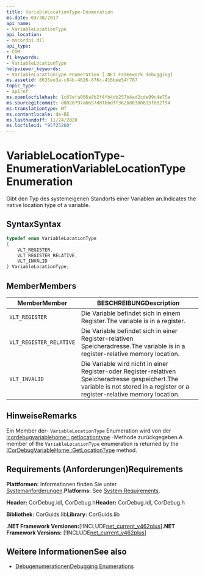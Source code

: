 ```yaml
---
title: VariableLocationType-Enumeration
ms.date: 03/30/2017
api_name:
- VariableLocationType
api_location:
- mscordbi.dll
api_type:
- COM
f1_keywords:
- VariableLocationType
helpviewer_keywords:
- VariableLocationType enumeration [.NET Framework debugging]
ms.assetid: 8635ee3a-c84b-4626-876c-416bee54f787
topic_type:
- apiref
ms.openlocfilehash: 1c65efa006a8b2f4fb4db257b4ad2cde99c4e75e
ms.sourcegitcommit: d8020797a6657d0fbbdff362b80300815f682f94
ms.translationtype: MT
ms.contentlocale: de-DE
ms.lasthandoff: 11/24/2020
ms.locfileid: "95725260"
---
```

# <a name="variablelocationtype-enumeration"></a><span data-ttu-id="272f0-102">VariableLocationType-Enumeration</span><span class="sxs-lookup"><span data-stu-id="272f0-102">VariableLocationType Enumeration</span></span>

<span data-ttu-id="272f0-103">Gibt den Typ des systemeigenen Standorts einer Variablen an.</span><span class="sxs-lookup"><span data-stu-id="272f0-103">Indicates the native location type of a variable.</span></span>  
  
## <a name="syntax"></a><span data-ttu-id="272f0-104">Syntax</span><span class="sxs-lookup"><span data-stu-id="272f0-104">Syntax</span></span>  
  
```cpp  
typedef enum VariableLocationType  
{  
    VLT_REGISTER,
    VLT_REGISTER_RELATIVE,
    VLT_INVALID  
} VariableLocationType;  
```  
  
## <a name="members"></a><span data-ttu-id="272f0-105">Member</span><span class="sxs-lookup"><span data-stu-id="272f0-105">Members</span></span>  
  
|<span data-ttu-id="272f0-106">Member</span><span class="sxs-lookup"><span data-stu-id="272f0-106">Member</span></span>|<span data-ttu-id="272f0-107">BESCHREIBUNG</span><span class="sxs-lookup"><span data-stu-id="272f0-107">Description</span></span>|  
|------------|-----------------|  
|`VLT_REGISTER`|<span data-ttu-id="272f0-108">Die Variable befindet sich in einem Register.</span><span class="sxs-lookup"><span data-stu-id="272f0-108">The variable is in a register.</span></span>|  
|`VLT_REGISTER_RELATIVE`|<span data-ttu-id="272f0-109">Die Variable befindet sich in einer Register-relativen Speicheradresse.</span><span class="sxs-lookup"><span data-stu-id="272f0-109">The variable is in a register-relative memory location.</span></span>|  
|`VLT_INVALID`|<span data-ttu-id="272f0-110">Die Variable wird nicht in einer Register-oder Register-relativen Speicheradresse gespeichert.</span><span class="sxs-lookup"><span data-stu-id="272f0-110">The variable is not stored in a register or a register-relative memory location.</span></span>|  
  
## <a name="remarks"></a><span data-ttu-id="272f0-111">Hinweise</span><span class="sxs-lookup"><span data-stu-id="272f0-111">Remarks</span></span>  

 <span data-ttu-id="272f0-112">Ein Member der- `VariableLocationType` Enumeration wird von der [icordebugvariablehome:: getlocationtype](icordebugvariablehome-getlocationtype-method.md) -Methode zurückgegeben.</span><span class="sxs-lookup"><span data-stu-id="272f0-112">A member of the `VariableLocationType` enumeration is returned by the [ICorDebugVariableHome::GetLocationType](icordebugvariablehome-getlocationtype-method.md) method.</span></span>  
  
## <a name="requirements"></a><span data-ttu-id="272f0-113">Requirements (Anforderungen)</span><span class="sxs-lookup"><span data-stu-id="272f0-113">Requirements</span></span>  

 <span data-ttu-id="272f0-114">**Plattformen:** Informationen finden Sie unter [Systemanforderungen](../../get-started/system-requirements.md).</span><span class="sxs-lookup"><span data-stu-id="272f0-114">**Platforms:** See [System Requirements](../../get-started/system-requirements.md).</span></span>  
  
 <span data-ttu-id="272f0-115">**Header:** CorDebug.idl, CorDebug.h</span><span class="sxs-lookup"><span data-stu-id="272f0-115">**Header:** CorDebug.idl, CorDebug.h</span></span>  
  
 <span data-ttu-id="272f0-116">**Bibliothek:** CorGuids.lib</span><span class="sxs-lookup"><span data-stu-id="272f0-116">**Library:** CorGuids.lib</span></span>  
  
 <span data-ttu-id="272f0-117">**.NET Framework Versionen:**[!INCLUDE[net_current_v462plus](../../../../includes/net-current-v462plus-md.md)]</span><span class="sxs-lookup"><span data-stu-id="272f0-117">**.NET Framework Versions:** [!INCLUDE[net_current_v462plus](../../../../includes/net-current-v462plus-md.md)]</span></span>  
  
## <a name="see-also"></a><span data-ttu-id="272f0-118">Weitere Informationen</span><span class="sxs-lookup"><span data-stu-id="272f0-118">See also</span></span>

- [<span data-ttu-id="272f0-119">Debugenumerationen</span><span class="sxs-lookup"><span data-stu-id="272f0-119">Debugging Enumerations</span></span>](debugging-enumerations.md)
